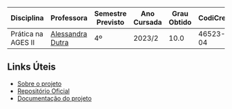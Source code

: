 | Disciplina | Professora | Semestre Previsto | Ano Cursada | Grau Obtido | CodiCred | Carga Horária |
| --- | --- | --- | --- | --- | --- | --- |
| Prática na AGES II | [Alessandra Dutra](https://www.linkedin.com/in/alessandra-smolenaars-dutra/) | 4º | 2023/2 | 10.0 | 46523-04 | 120 |

## Links Úteis

- [Sobre o projeto](https://www.ages.pucrs.br/lista-de-projetos-2023-1/globo-aplausos/)
- [Repositório Oficial](https://tools.ages.pucrs.br/globo-aplausos)
- [Documentação do projeto](https://tools.ages.pucrs.br/globo-aplausos/wiki/-/wikis/home)
